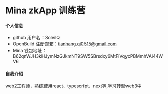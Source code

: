 # Mina zkApp 训练营


#### 个人信息

- github 用户名：SoleilQ
- OpenBuild 注册邮箱：tianhang.qi0515@gmail.com
- Mina 钱包地址：B62qnWJH3kHJymNzGJkmNT9SW5SBrsdxy6MtFiVqycPBMmhVAi44WV6

#### 自我介绍

web2工程师，熟练使用react、typescript、next等,学习转型web3中